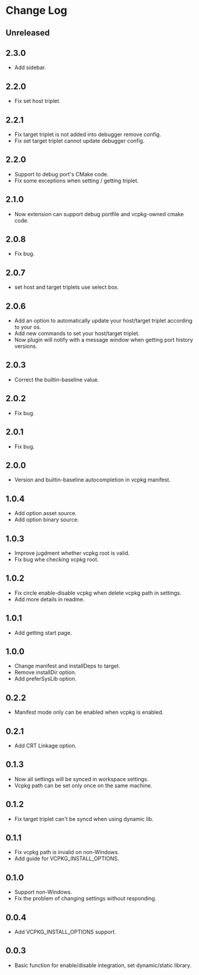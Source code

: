 # Change Log

## Unreleased

## 2.3.0

- Add sidebar.

## 2.2.0

- Fix set host triplet.

## 2.2.1

- Fix target triplet is not added into debugger remove config.
- Fix set target triplet cannot update debugger config.

## 2.2.0

- Support to debug port's CMake code.
- Fix some exceptions when setting / getting triplet.

## 2.1.0

- Now extension can support debug portfile and vcpkg-owned cmake code.

## 2.0.8

- Fix bug.

## 2.0.7

- set host and target triplets use select box.

## 2.0.6

- Add an option to automatically update your host/target triplet according to your os.
- Add new commands to set your host/target triplet.
- Now plugin will notify with a message window when getting port history versions.

## 2.0.3

- Correct the builtin-baseline value.

## 2.0.2

- Fix bug.

## 2.0.1

- Fix bug.

## 2.0.0

- Version and builtin-baseline autocompletion in vcpkg manifest.

## 1.0.4

- Add option asset source.
- Add option binary source.

## 1.0.3

- Improve jugdment whether vcpkg root is valid.
- Fix bug whe checking vcpkg root.

## 1.0.2

- Fix circle enable-disable vcpkg when delete vcpkg path in settings.
- Add more details in readme.

## 1.0.1

- Add getting start page.

## 1.0.0

- Change manifest and installDeps to target.
- Remove installDir option.
- Add preferSysLib option.

## 0.2.2

- Manifest mode only can be enabled when vcpkg is enabled.

## 0.2.1

- Add CRT Linkage option.

## 0.1.3

- Now all settings will be synced in workspace settings.
- Vcpkg path can be set only once on the same machine.

## 0.1.2

- Fix target triplet can't be syncd when using dynamic lib.

## 0.1.1

- Fix vcpkg path is invalid on non-Windows.
- Add guide for VCPKG_INSTALL_OPTIONS.

## 0.1.0

- Support non-Windows.
- Fix the problem of changing settings without responding.

## 0.0.4

- Add VCPKG_INSTALL_OPTIONS support.

## 0.0.3

- Basic function for enable/disable integration, set dynamic/static library.
